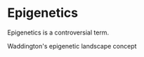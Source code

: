 Epigenetics
===========

Epigenetics is a controversial term.

Waddington's epigenetic landscape concept